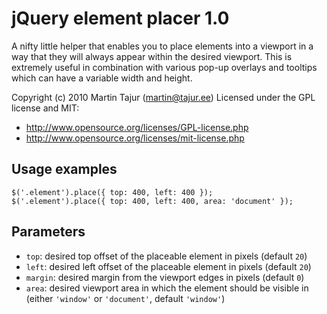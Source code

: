 jQuery element placer 1.0
=========================

A nifty little helper that enables you to place elements into a viewport in a way that they will always appear within the desired viewport. This is extremely useful in combination with various pop-up overlays and tooltips which can have a variable width and height.

Copyright (c) 2010 Martin Tajur (martin@tajur.ee)
Licensed under the GPL license and MIT:

* http://www.opensource.org/licenses/GPL-license.php
* http://www.opensource.org/licenses/mit-license.php
 
Usage examples
--------------

    $('.element').place({ top: 400, left: 400 });
    $('.element').place({ top: 400, left: 400, area: 'document' });
 
Parameters
----------

* `top`: desired top offset of the placeable element in pixels (default `20`)
* `left`: desired left offset of the placeable element in pixels (default `20`)
* `margin`: desired margin from the viewport edges in pixels (default `0`)
* `area`: desired viewport area in which the element should be visible in (either `'window'` or `'document'`, default `'window'`)

